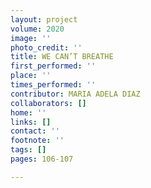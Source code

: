 ```yaml
---
layout: project
volume: 2020
image: ''
photo_credit: ''
title: WE CAN’T BREATHE
first_performed: ''
place: ''
times_performed: ''
contributor: MARIA ADELA DIAZ
collaborators: []
home: ''
links: []
contact: ''
footnote: ''
tags: []
pages: 106-107

---
```




